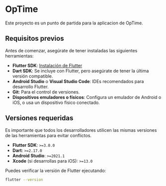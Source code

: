 # OpTime

Este proyecto es un punto de partida para la aplicacion de OpTime.

## Requisitos previos

Antes de comenzar, asegúrate de tener instaladas las siguientes herramientas:

- **Flutter SDK**: [Instalación de Flutter](https://docs.flutter.dev/get-started/install)
- **Dart SDK**: Se incluye con Flutter, pero asegúrate de tener la última versión compatible.
- **Android Studio** o **Visual Studio Code**: IDEs recomendados para desarrollo Flutter.
- **Git**: Para el control de versiones.
- **Dispositivos emuladores o físicos**: Configura un emulador de Android o iOS, o usa un dispositivo físico conectado.

## Versiones requeridas

Es importante que todos los desarrolladores utilicen las mismas versiones de las herramientas para evitar conflictos.

- **Flutter SDK**: `>=3.0.0`
- **Dart**: `>=2.17.0`
- **Android Studio**: `>=2021.1`
- **Xcode** (si desarrollas para iOS): `>=13.0`

Puedes verificar la versión de Flutter ejecutando:

```bash
flutter --version